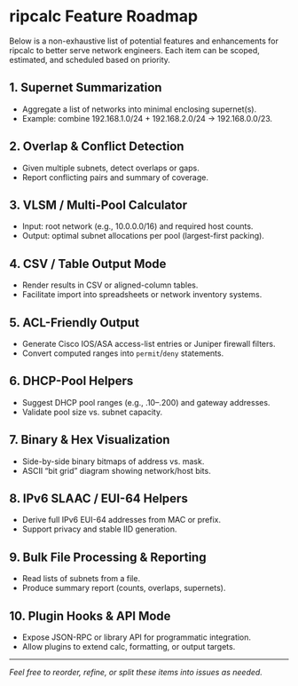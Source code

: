 <!--
  TODO.md - Feature roadmap for ripcalc
  Generated suggestions for future enhancements.
  Update and prioritize these items as work progresses.
-->
# ripcalc Feature Roadmap

Below is a non-exhaustive list of potential features and enhancements for ripcalc to better serve network engineers. Each item can be scoped, estimated, and scheduled based on priority.

## 1. Supernet Summarization
- Aggregate a list of networks into minimal enclosing supernet(s).
- Example: combine 192.168.1.0/24 + 192.168.2.0/24 → 192.168.0.0/23.

## 2. Overlap & Conflict Detection
- Given multiple subnets, detect overlaps or gaps.
- Report conflicting pairs and summary of coverage.

## 3. VLSM / Multi-Pool Calculator
- Input: root network (e.g., 10.0.0.0/16) and required host counts.
- Output: optimal subnet allocations per pool (largest-first packing).

## 4. CSV / Table Output Mode
- Render results in CSV or aligned-column tables.
- Facilitate import into spreadsheets or network inventory systems.

## 5. ACL-Friendly Output
- Generate Cisco IOS/ASA access-list entries or Juniper firewall filters.
- Convert computed ranges into `permit`/`deny` statements.

## 6. DHCP-Pool Helpers
- Suggest DHCP pool ranges (e.g., .10–.200) and gateway addresses.
- Validate pool size vs. subnet capacity.

## 7. Binary & Hex Visualization
- Side-by-side binary bitmaps of address vs. mask.
- ASCII “bit grid” diagram showing network/host bits.

## 8. IPv6 SLAAC / EUI-64 Helpers
- Derive full IPv6 EUI-64 addresses from MAC or prefix.
- Support privacy and stable IID generation.

## 9. Bulk File Processing & Reporting
- Read lists of subnets from a file.
- Produce summary report (counts, overlaps, supernets).

## 10. Plugin Hooks & API Mode
- Expose JSON-RPC or library API for programmatic integration.
- Allow plugins to extend calc, formatting, or output targets.

---
_Feel free to reorder, refine, or split these items into issues as needed._

